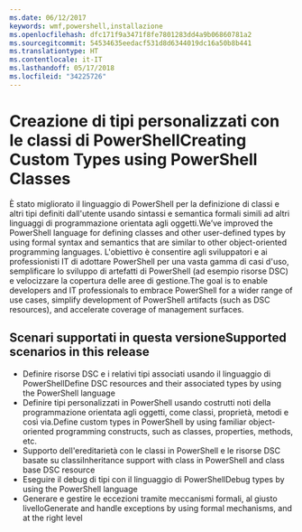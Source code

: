 ```yaml
---
ms.date: 06/12/2017
keywords: wmf,powershell,installazione
ms.openlocfilehash: dfc171f9a3471f8fe7801283dd4a9b06860781a2
ms.sourcegitcommit: 54534635eedacf531d8d6344019dc16a50b8b441
ms.translationtype: HT
ms.contentlocale: it-IT
ms.lasthandoff: 05/17/2018
ms.locfileid: "34225726"
---
```

# <a name="creating-custom-types-using-powershell-classes"></a><span data-ttu-id="654a2-102">Creazione di tipi personalizzati con le classi di PowerShell</span><span class="sxs-lookup"><span data-stu-id="654a2-102">Creating Custom Types using PowerShell Classes</span></span>

<span data-ttu-id="654a2-103">È stato migliorato il linguaggio di PowerShell per la definizione di classi e altri tipi definiti dall'utente usando sintassi e semantica formali simili ad altri linguaggi di programmazione orientata agli oggetti.</span><span class="sxs-lookup"><span data-stu-id="654a2-103">We’ve improved the PowerShell language for defining classes and other user-defined types by using formal syntax and semantics that are similar to other object-oriented programming languages.</span></span> <span data-ttu-id="654a2-104">L'obiettivo è consentire agli sviluppatori e ai professionisti IT di adottare PowerShell per una vasta gamma di casi d'uso, semplificare lo sviluppo di artefatti di PowerShell (ad esempio risorse DSC) e velocizzare la copertura delle aree di gestione.</span><span class="sxs-lookup"><span data-stu-id="654a2-104">The goal is to enable developers and IT professionals to embrace PowerShell for a wider range of use cases, simplify development of PowerShell artifacts (such as DSC resources), and accelerate coverage of management surfaces.</span></span>

## <a name="supported-scenarios-in-this-release"></a><span data-ttu-id="654a2-105">Scenari supportati in questa versione</span><span class="sxs-lookup"><span data-stu-id="654a2-105">Supported scenarios in this release</span></span>

-   <span data-ttu-id="654a2-106">Definire risorse DSC e i relativi tipi associati usando il linguaggio di PowerShell</span><span class="sxs-lookup"><span data-stu-id="654a2-106">Define DSC resources and their associated types by using the PowerShell language</span></span>
-   <span data-ttu-id="654a2-107">Definire tipi personalizzati in PowerShell usando costrutti noti della programmazione orientata agli oggetti, come classi, proprietà, metodi e così via.</span><span class="sxs-lookup"><span data-stu-id="654a2-107">Define custom types in PowerShell by using familiar object-oriented programming constructs, such as classes, properties, methods, etc.</span></span>
-   <span data-ttu-id="654a2-108">Supporto dell'ereditarietà con le classi in PowerShell e le risorse DSC basate su classi</span><span class="sxs-lookup"><span data-stu-id="654a2-108">Inheritance support with class in PowerShell and class base DSC resource</span></span>
-   <span data-ttu-id="654a2-109">Eseguire il debug di tipi con il linguaggio di PowerShell</span><span class="sxs-lookup"><span data-stu-id="654a2-109">Debug types by using the PowerShell language</span></span>
-   <span data-ttu-id="654a2-110">Generare e gestire le eccezioni tramite meccanismi formali, al giusto livello</span><span class="sxs-lookup"><span data-stu-id="654a2-110">Generate and handle exceptions by using formal mechanisms, and at the right level</span></span>

